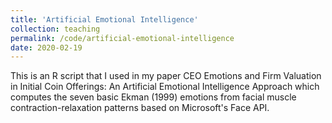 ```yaml
---
title: 'Artificial Emotional Intelligence'
collection: teaching
permalink: /code/artificial-emotional-intelligence
date: 2020-02-19
---
```


This is an R script that I used in my paper CEO Emotions and Firm Valuation in Initial Coin Offerings: An Artificial Emotional Intelligence Approach which computes the seven basic Ekman (1999) emotions from facial muscle contraction-relaxation patterns based on Microsoft's Face API.
